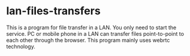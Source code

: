 # lan-files-transfers
This is a program for file transfer in a LAN. You only need to start the service. PC or mobile phone in a LAN can transfer files point-to-point to each other through the browser. This program mainly uses webrtc technology.
